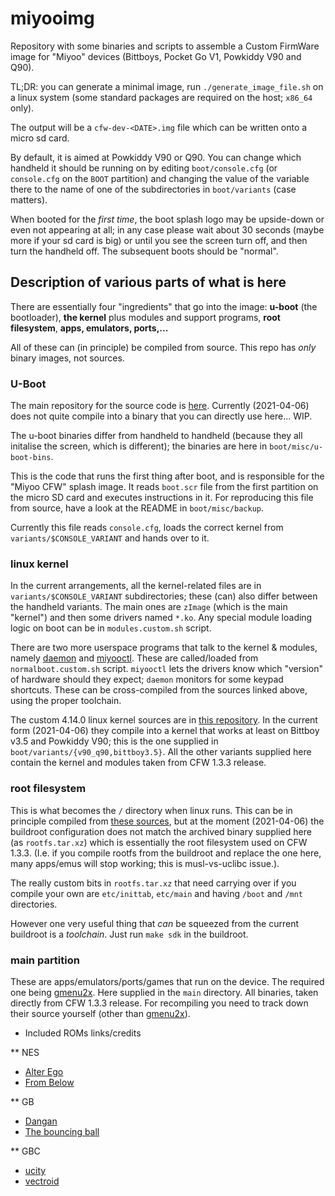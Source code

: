 # miyooimg

Repository with some binaries and scripts to assemble a Custom FirmWare image for "Miyoo" devices (Bittboys, Pocket Go V1, Powkiddy V90 and Q90).

TL;DR: you can generate a minimal image, run `./generate_image_file.sh` on a linux system (some standard packages are required on the host; `x86_64` only).

The output will be a `cfw-dev-<DATE>.img` file which can be written onto a micro sd card.

By default, it is aimed at Powkiddy V90 or Q90. You can change which handheld it should be running on by editing `boot/console.cfg` (or `console.cfg` on the `BOOT` partition) and changing the value of the variable there to the name of one of the subdirectories in `boot/variants` (case matters).

When booted for the _first time_, the boot splash logo may be upside-down or even not appearing at all; in any case please wait about 30 seconds (maybe more if your sd card is big) or until you see the screen turn off,  and then turn the handheld off. The subsequent boots should be "normal".

## Description of various parts of what is here

There are essentially four "ingredients" that go into the image: __u-boot__ (the bootloader), __the kernel__ plus modules and support programs, __root filesystem__, __apps, emulators, ports,...__

All of these can (in principle) be compiled from source. This repo has _only_ binary images, not sources.

### U-Boot

The main repository for the source code is [here][uboot]. Currently (2021-04-06) does not quite compile into a binary that you can directly use here... WIP.

The u-boot binaries differ from handheld to handheld (because they all initalise the screen, which is different); the binaries are here in `boot/misc/u-boot-bins`.

This is the code that runs the first thing after boot, and is responsible for the "Miyoo CFW" splash image. It reads `boot.scr` file from the first partition on the micro SD card and executes instructions in it. For reproducing this file from source, have a look at the README in `boot/misc/backup`.

Currently this file reads `console.cfg`, loads the correct kernel from `variants/$CONSOLE_VARIANT` and hands over to it.

### linux kernel

In the current arrangements, all the kernel-related files are in `variants/$CONSOLE_VARIANT` subdirectories; these (can) also differ between the handheld variants. The main ones are `zImage` (which is the main "kernel") and then some drivers named `*.ko`. Any special module loading logic on boot can be in `modules.custom.sh` script.

There are two more userspace programs that talk to the kernel & modules, namely [daemon][daemon] and [miyooctl][miyooctl]. These are called/loaded from `normalboot.custom.sh` script.
`miyooctl` lets the drivers know which "version" of hardware should they expect; `daemon` monitors for some keypad shortcuts. These can be cross-compiled from the sources linked above, using the proper toolchain.

The custom 4.14.0 linux kernel sources are in [this repository][kernel]. In the current form (2021-04-06) they compile into a kernel that works at least on Bittboy v3.5 and Powkiddy V90; this is the one supplied in `boot/variants/{v90_q90,bittboy3.5}`. All the other variants supplied here contain the kernel and modules taken from CFW 1.3.3 release.


### root filesystem

This is what becomes the `/` directory when linux runs. This can be in principle compiled from [these sources][buildroot], but at the moment (2021-04-06) the buildroot configuration does not match the archived binary supplied here (as `rootfs.tar.xz`) which is essentially the root filesystem used on CFW 1.3.3. (I.e. if you compile rootfs from the buildroot and replace the one here, many apps/emus will stop working; this is musl-vs-uclibc issue.).

The really custom bits in `rootfs.tar.xz` that need carrying over if you compile your own are `etc/inittab`, `etc/main` and having `/boot` and `/mnt` directories.

However one very useful thing that _can_ be squeezed from the current buildroot is a _toolchain_. Just run `make sdk` in the buildroot.

### main partition

These are apps/emulators/ports/games that run on the device. The required one being [gmenu2x][gmenunx]. Here supplied in the `main` directory. All binaries, taken directly from CFW 1.3.3 release.
 For recompiling you need to track down their source yourself (other than [gmenu2x][gmenunx]).






* Included ROMs links/credits

** NES

- [Alter Ego](https://www.romhacking.net/homebrew/1/)
- [From Below](https://mhughson.itch.io/from-below)

** GB

- [Dangan](https://snorpung.itch.io/dangan-gb)
- [The bouncing ball](http://gb.cabbage.cx/)

** GBC

- [ucity](https://github.com/AntonioND/ucity)
- [vectroid](https://gitlab.com/BonsaiDen/vectroid.gb)




[uboot]: https://github.com/MiyooCFW/uboot
[daemon]: https://github.com/MiyooCFW/daemon
[miyooctl]: https://github.com/MiyooCFW/miyooctl
[buildroot]: https://github.com/MiyooCFW/buildroot
[gmenunx]: https://github.com/MiyooCFW/gmenunx
[kernel]: https://github.com/MiyooCFW/kernel
